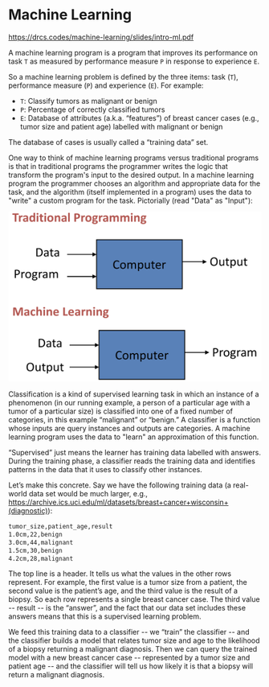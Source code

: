 # Machine Learning

https://drcs.codes/machine-learning/slides/intro-ml.pdf


A machine learning program is a program that improves its performance on task `T` as measured by performance measure `P` in response to experience `E`.

So a machine learning problem is defined by the three items: task (`T`), performance measure (`P`) and experience (`E`).  For example:

- `T`: Classify tumors as malignant or benign
- `P`: Percentage of correctly classified tumors
- `E`: Database of attributes (a.k.a. “features”) of breast cancer cases (e.g., tumor size and patient age) labelled with malignant or benign

The database of cases is usually called a “training data” set.

One way to think of machine learning programs versus traditional programs is that in traditional programs the programmer writes the logic that transform the program's input to the desired output.  In a machine learning program the programmer chooses an algorithm and appropriate data for the task, and the algorithm (itself implemented in a program) uses the data to "write" a custom program for the task.  Pictorially (read "Data" as "Input"):

![Traditional Program vs Machine Learning Program](program-box-diagram.png)

Classification is a kind of supervised learning task in which an instance of a phenomenon (in our running example, a person of a particular age with a tumor of a particular size) is classified into one of a fixed number of categories, in this example “malignant” or “benign.”  A classifier is a function whose inputs are query instances and outputs are categories.  A machine learning program uses the data to "learn" an approximation of this function.

“Supervised” just means the learner has training data labelled with answers.  During the training phase, a classifier reads the training data and identifies patterns in the data that it uses to classify other instances.

Let’s make this concrete.  Say we have the following training data (a real-world data set would be much larger, e.g., https://archive.ics.uci.edu/ml/datasets/breast+cancer+wisconsin+(diagnostic)):

```
tumor_size,patient_age,result
1.0cm,22,benign
3.0cm,44,malignant
1.5cm,30,benign
4.2cm,28,malignant
```

The top line is a header.  It tells us what the values in the other rows represent.  For example, the first value is a tumor size from a patient, the second value is the patient’s age, and the third value is the result of a biopsy.  So each row represents a single breast cancer case.  The third value -- result -- is the “answer”, and the fact that our data set includes these answers means that this is a supervised learning problem.

We feed this training data to a classifier -- we “train” the classifier -- and the classifier builds a model that relates tumor size and age to the likelihood of a biopsy returning a malignant diagnosis.  Then we can query the trained model with a new breast cancer case -- represented by a tumor size and patient age -- and the classifier will tell us how likely it is that a biopsy will return a malignant diagnosis.
